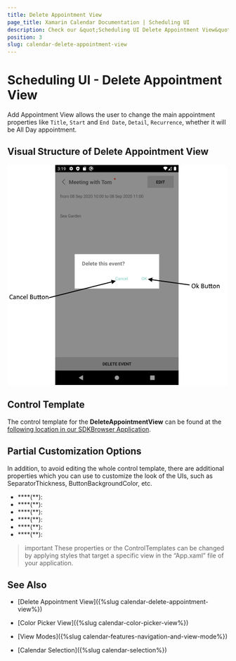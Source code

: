 ```yaml
---
title: Delete Appointment View
page_title: Xamarin Calendar Documentation | Scheduling UI
description: Check our &quot;Scheduling UI Delete Appointment View&quot; documentation article for Telerik Calendar for Xamarin control.
position: 3
slug: calendar-delete-appointment-view
---
```


# Scheduling UI - Delete Appointment View

Add Appointment View allows the user to change the main appointment properties like `Title`, `Start` and `End Date`, `Detail`, `Recurrence`, whether it will be All Day appointment.

## Visual Structure of Delete Appointment View

![Scheduling UI Delete Appointment View](images/calendar-delete-appointment-view.png)

## Control Template

The control template for the **DeleteAppointmentView** can be found at the [following location in our SDKBrowser Application](https://github.com/telerik/xamarin-forms-sdk/blob/master/XamarinSDK/SDKBrowser/SDKBrowser/Examples/CalendarControl/SchedulingCategory/SchedulingUIViews/DeleteAppointmentView.xaml).

## Partial Customization Options 

In addition, to avoid editing the whole control template, there are additional properties which you can use to customize the look of the UIs, such as SeparatorThickness, ButtonBackgroundColor, etc.  

* ****(**):
* ****(**):
* ****(**):
* ****(**):
* ****(**):
* ****(**):

>important These properties or the ControlTemplates can be changed by applying styles that target a specific view in the “App.xaml” file of your application. 

## See Also

* [Delete Appointment View]({%slug calendar-delete-appointment-view%})
* [Color Picker View]({%slug calendar-color-picker-view%})

* [View Modes]({%slug calendar-features-navigation-and-view-mode%})
* [Calendar Selection]({%slug calendar-selection%})
